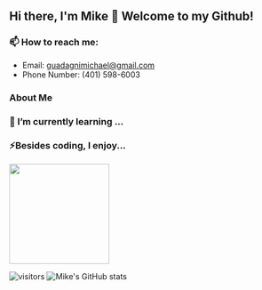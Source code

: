 ## Hi there, I'm Mike 👋 Welcome to my Github!

### 📫 How to reach me:
- Email: guadagnimichael@gmail.com
- Phone Number: (401) 598-6003

### About Me


### 🌱 I’m currently learning ...


### ⚡Besides coding, I enjoy...


<img height="180em" src="https://github-readme-stats.vercel.app/api?username=mguadagni&show_icons=true&hide_border=true&&count_private=true&include_all_commits=true" />

![visitors](https://visitor-badge.glitch.me/badge?page_id=${mguadagni}.${mguadagni}) ![Mike's GitHub stats](https://github-readme-stats.vercel.app/api?username=mguadagni&show_icons=true&theme=synthwave)

<!--
**mguadagni/mguadagni** is a ✨ _special_ ✨ repository because its `README.md` (this file) appears on your GitHub profile.

Here are some ideas to get you started:

- 🔭 I’m currently working on ...
- 🌱 I’m currently learning ...
- 👯 I’m looking to collaborate on ...
- 🤔 I’m looking for help with ...
- 💬 Ask me about ...
- 📫 How to reach me: ...
- 😄 Pronouns: ...
- ⚡ Fun fact: ...
-->
